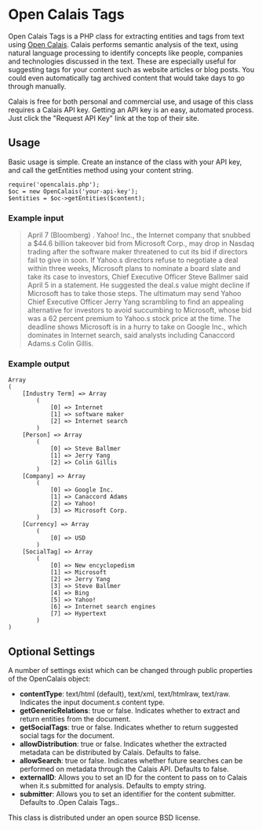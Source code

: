 # Open Calais Tags #

Open Calais Tags is a PHP class for extracting entities and tags from text using [Open Calais](http://www.opencalais.com). Calais performs semantic analysis of the text, using natural language processing to identify concepts like people, companies and technologies discussed in the text. These are especially useful for suggesting tags for your content such as website articles or blog posts. You could even automatically tag archived content that would take days to go through manually.

Calais is free for both personal and commercial use, and usage of this class requires a Calais API key. Getting an API key is an easy, automated process. Just click the "Request API Key" link at the top of their site.

## Usage ##

Basic usage is simple. Create an instance of the class with your API key, and call the getEntities method using your content string.

    require('opencalais.php');
    $oc = new OpenCalais('your-api-key');
    $entities = $oc->getEntities($content);

### Example input ###

> April 7 (Bloomberg) . Yahoo! Inc., the Internet company that snubbed a $44.6 billion takeover bid from Microsoft Corp., may drop in Nasdaq trading after the software maker threatened to cut its bid if directors fail to give in soon.
> If Yahoo.s directors refuse to negotiate a deal within three weeks, Microsoft plans to nominate a board slate and take its case to investors, Chief Executive Officer Steve Ballmer said April 5 in a statement. He suggested the deal.s value might decline if Microsoft has to take those steps.
> The ultimatum may send Yahoo Chief Executive Officer Jerry Yang scrambling to find an appealing alternative for investors to avoid succumbing to Microsoft, whose bid was a 62 percent premium to Yahoo.s stock price at the time. The deadline shows Microsoft is in a hurry to take on Google Inc., which dominates in Internet search, said analysts including Canaccord Adams.s Colin Gillis.

### Example output ###

    Array
    (
        [Industry Term] => Array
            (
                [0] => Internet
                [1] => software maker
                [2] => Internet search
            )
        [Person] => Array
            (
                [0] => Steve Ballmer
                [1] => Jerry Yang
                [2] => Colin Gillis
            )
        [Company] => Array
            (
                [0] => Google Inc.
                [1] => Canaccord Adams
                [2] => Yahoo!
                [3] => Microsoft Corp.
            )
        [Currency] => Array
            (
                [0] => USD
            )
        [SocialTag] => Array
            (
                [0] => New encyclopedism
                [1] => Microsoft
                [2] => Jerry Yang
                [3] => Steve Ballmer
                [4] => Bing
                [5] => Yahoo!
                [6] => Internet search engines
                [7] => Hypertext
            )
    )


## Optional Settings ##

A number of settings exist which can be changed through public properties of the OpenCalais object:

* **contentType**: text/html (default), text/xml, text/htmlraw, text/raw. Indicates the input document.s content type.
* **getGenericRelations**: true or false. Indicates whether to extract and return entities from the document.
* **getSocialTags**: true or false. Indicates whether to return suggested social tags for the document.
* **allowDistribution**: true or false. Indicates whether the extracted metadata can be distributed by Calais. Defaults to false.
* **allowSearch**: true or false. Indicates whether future searches can be performed on metadata through the Calais API. Defaults to false.
* **externalID**: Allows you to set an ID for the content to pass on to Calais when it.s submitted for analysis. Defaults to empty string.
* **submitter**: Allows you to set an identifier for the content submitter. Defaults to .Open Calais Tags..

This class is distributed under an open source BSD license.
